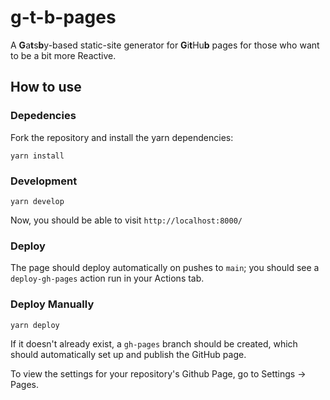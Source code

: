 # g-t-b-pages

A **G**a**t**s**b**y-based static-site generator for **G**i**t**Hu**b** pages for those who want to be a bit more Reactive.

## How to use

### Depedencies

Fork the repository and install the yarn dependencies:

```
yarn install
```

### Development

```
yarn develop
```

Now, you should be able to visit `http://localhost:8000/`

### Deploy

The page should deploy automatically on pushes to `main`; you should see a `deploy-gh-pages` action run in your Actions tab.

### Deploy Manually

```
yarn deploy
```

If it doesn't already exist, a `gh-pages` branch should be created, which should automatically set up and publish the GitHub page.

To view the settings for your repository's Github Page, go to Settings -> Pages.
